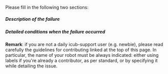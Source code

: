 Please fill in the following two sections:

##### Description of the failure


##### Detailed conditions when the failure occurred

**Remark**: if you are not a daily icub-support user (e.g. newbie), please read carefully the guidelines for contributing linked at the top of this page. In particular, the name of your robot must be always indicated: either using labels if you're already a contributor, as per standard, or by specifying it while detailing the issue.
